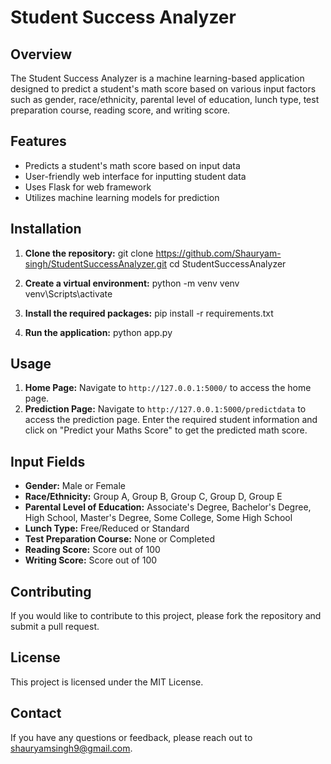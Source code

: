 # Student Success Analyzer

## Overview

The Student Success Analyzer is a machine learning-based application designed to predict a student's math score based on various input factors such as gender, race/ethnicity, parental level of education, lunch type, test preparation course, reading score, and writing score.

## Features

- Predicts a student's math score based on input data
- User-friendly web interface for inputting student data
- Uses Flask for web framework
- Utilizes machine learning models for prediction

## Installation

1. **Clone the repository:**
git clone https://github.com/Shauryam-singh/StudentSuccessAnalyzer.git
cd StudentSuccessAnalyzer

3. **Create a virtual environment:**
python -m venv venv
venv\Scripts\activate

4. **Install the required packages:**
pip install -r requirements.txt

5. **Run the application:**
python app.py

## Usage

1. **Home Page:** Navigate to `http://127.0.0.1:5000/` to access the home page.
2. **Prediction Page:** Navigate to `http://127.0.0.1:5000/predictdata` to access the prediction page.
Enter the required student information and click on "Predict your Maths Score" to get the predicted math score.

## Input Fields

- **Gender:** Male or Female
- **Race/Ethnicity:** Group A, Group B, Group C, Group D, Group E
- **Parental Level of Education:** Associate's Degree, Bachelor's Degree, High School, Master's Degree, Some College, Some High School
- **Lunch Type:** Free/Reduced or Standard
- **Test Preparation Course:** None or Completed
- **Reading Score:** Score out of 100
- **Writing Score:** Score out of 100

## Contributing

If you would like to contribute to this project, please fork the repository and submit a pull request.

## License

This project is licensed under the MIT License.

## Contact

If you have any questions or feedback, please reach out to shauryamsingh9@gmail.com.
